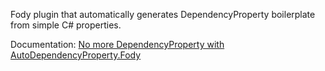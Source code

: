 Fody plugin that automatically generates DependencyProperty boilerplate from simple C# properties.

Documentation: [No more DependencyProperty with AutoDependencyProperty.Fody](https://blog.machinezoo.com/no-more-dependencyproperty-with)
